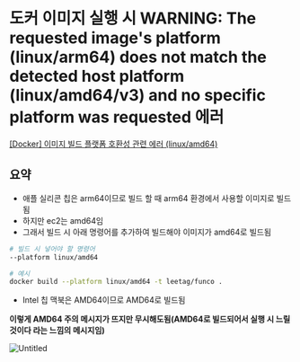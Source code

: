 # 도커 이미지 실행 시 WARNING: The requested image's platform (linux/arm64) does not match the detected host platform (linux/amd64/v3) and no specific platform was requested 에러

[[Docker] 이미지 빌드 플랫폼 호환성 관련 에러 (linux/amd64)](https://velog.io/@msung99/Docker-이미지-빌드-플랫폼-호환성-관련-에러-linuxamd64)

## 요약

- 애플 실리콘 칩은 arm64이므로 빌드 할 때 arm64 환경에서 사용할 이미지로 빌드됨
- 하지만 ec2는 amd64임
- 그래서 빌드 시 아래 명령어를 추가하여 빌드해야 이미지가 amd64로 빌드됨

```bash
# 빌드 시 넣어야 할 명령어
--platform linux/amd64

# 예시
docker build --platform linux/amd64 -t leetag/funco .
```

- Intel 칩 맥북은 AMD64이므로 AMD64로 빌드됨

**이렇게 AMD64 주의 메시지가 뜨지만 무시해도됨(AMD64로 빌드되어서 실행 시 느릴 것이다 라는 느낌의 메시지임)**

![Untitled](https://prod-files-secure.s3.us-west-2.amazonaws.com/6459fb77-8380-46eb-9450-d0f4245a3f7b/ea0ea2e7-7134-4fef-a78d-9fdba95784af/Untitled.png)
